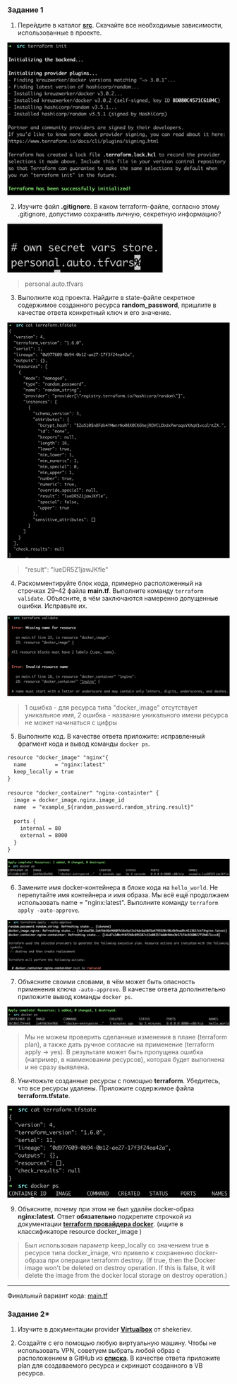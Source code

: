 
### Задание 1

1. Перейдите в каталог [**src**](https://github.com/netology-code/ter-homeworks/tree/main/01/src). Скачайте все необходимые зависимости, использованные в проекте. 

![](./assets/1-1.png)

2. Изучите файл **.gitignore**. В каком terraform-файле, согласно этому .gitignore, допустимо сохранить личную, секретную информацию?

![](./assets/1-2.png)

> personal.auto.tfvars

3. Выполните код проекта. Найдите  в state-файле секретное содержимое созданного ресурса **random_password**, пришлите в качестве ответа конкретный ключ и его значение.

![](./assets/1-3.png)

> "result": "lueDR5Z1jawJKfle"

4. Раскомментируйте блок кода, примерно расположенный на строчках 29–42 файла **main.tf**.
Выполните команду ```terraform validate```. Объясните, в чём заключаются намеренно допущенные ошибки. Исправьте их.

![](./assets/1-4.png)

> 1 ошибка - для ресурса типа "docker_image" отсутствует уникальное имя, 2 ошибка - название уникального имени ресурса не может начинаться с цифры

5. Выполните код. В качестве ответа приложите: исправленный фрагмент кода и вывод команды ```docker ps```.

```
resource "docker_image" "nginx"{
  name         = "nginx:latest"
  keep_locally = true
}

resource "docker_container" "nginx-containter" {
  image = docker_image.nginx.image_id
  name  = "example_${random_password.random_string.result}"

  ports {
    internal = 80
    external = 8000
  }
}
```

![](./assets/1-5.png)

6. Замените имя docker-контейнера в блоке кода на ```hello_world```. Не перепутайте имя контейнера и имя образа. Мы всё ещё продолжаем использовать name = "nginx:latest". Выполните команду ```terraform apply -auto-approve```.

![](./assets/1-6.png)

7. Объясните своими словами, в чём может быть опасность применения ключа  ```-auto-approve```. В качестве ответа дополнительно приложите вывод команды ```docker ps```.

![](./assets/1-7.png)

> Мы не можем проверить сделанные изменения в плане (terraform plan), а также дать ручное согласие на применение (terraform apply -> yes). В результате может быть пропущена ошибка (например, в наименовании ресурсов), которая будет выполнена и не сразу выявлена.

8. Уничтожьте созданные ресурсы с помощью **terraform**. Убедитесь, что все ресурсы удалены. Приложите содержимое файла **terraform.tfstate**. 

![](./assets/1-8.png)

9. Объясните, почему при этом не был удалён docker-образ **nginx:latest**. Ответ **обязательно** подкрепите строчкой из документации [**terraform провайдера docker**](https://docs.comcloud.xyz/providers/kreuzwerker/docker/latest/docs).  (ищите в классификаторе resource docker_image )

> Был использован параметр keep_locally со значением true в ресурсе типа docker_image, что привело к сохранению docker-образа при операции terraform destroy. (If true, then the Docker image won't be deleted on destroy operation. If this is false, it will delete the image from the docker local storage on destroy operation.)

---

Финальный вариант кода: [main.tf](./assets/hw1.tf)

### Задание 2*

1. Изучите в документации provider [**Virtualbox**](https://docs.comcloud.xyz/providers/shekeriev/virtualbox/latest/docs) от shekeriev.



2. Создайте с его помощью любую виртуальную машину. Чтобы не использовать VPN, советуем выбрать любой образ с расположением в GitHub из [**списка**](https://www.vagrantbox.es/).
В качестве ответа приложите plan для создаваемого ресурса и скриншот созданного в VB ресурса. 

